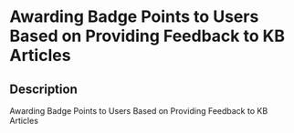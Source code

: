 # Awarding Badge Points to Users Based on Providing Feedback to KB Articles

## Description

Awarding Badge Points to Users Based on Providing Feedback to KB Articles
